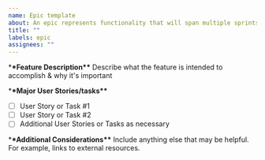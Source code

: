 ```yaml
---
name: Epic template
about: An epic represents functionality that will span multiple sprints
title: ""
labels: epic
assignees: ""
---
```


\***\*Feature Description\*\***
Describe what the feature is intended to accomplish & why it's important

\***\*Major User Stories/tasks\*\***

- [ ] User Story or Task #1
- [ ] User Story or Task #2
- [ ] Additional User Stories or Tasks as necessary

\***\*Additional Considerations\*\***
Include anything else that may be helpful. For example, links to external resources.
